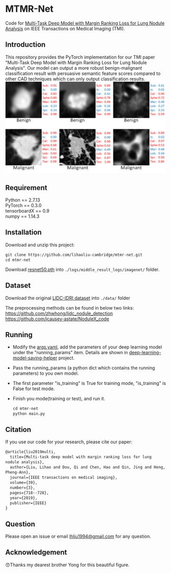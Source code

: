 # MTMR-Net
Code for [Multi-Task Deep Model with Margin Ranking Loss for Lung Nodule Analysis](https://ieeexplore.ieee.org/document/8794587) on IEEE Transactions on Medical Imaging (TMI).  


## Introduction

This repository provides the PyTorch implementation for our TMI paper "Multi-Task Deep Model with Margin Ranking Loss for Lung Nodule Analysis". Our model can output a more robust benign-malignant classification result with persuasive semantic feature scores compared to other CAD techniques which can only output classification results.
  ![image](https://github.com/lihaoliu-cambridge/lihaoliu-cambridge.github.io/blob/master/pic/papers/mtmr-net-results.png)  


## Requirement

Python == 2.7.13  
PyTorch == 0.3.0  
tensorboardX == 0.9  
numpy == 1.14.3  


## Installation

Download and unzip this project: 

   ```shell
   git clone https://github.com/lihaoliu-cambridge/mtmr-net.git
   cd mtmr-net
   ```
   
Download [resnet50.pth](https://download.pytorch.org/models/resnet50-19c8e357.pth) into `./logs/middle_result_logs/imagenet/` folder.  


## Dataset

Download the original [LIDC-IDRI dataset](https://wiki.cancerimagingarchive.net/display/Public/LIDC-IDRI) into `./data/` folder

The preprocessing methods can be found in below two links:  
https://github.com/zhwhong/lidc_nodule_detection  
https://github.com/jcausey-astate/NoduleX_code  


## Running

 - Modify the [args.yaml](https://github.com/CaptainWilliam/MTMR-net/blob/master/conf/args.yaml), add the parameters of your deep learning model under the "running_params" item. Details are shown in [deep-learning-model-saving-helper](https://github.com/lihaoliu-cambridge/deep-learning-model-saving-helper) project.  
 - Pass the running_params (a python dict which contains the running parameters) to you own model.  
 - The first parameter "is_training" is True for training mode, "is_training" is False for test mode.  
 - Finish you mode(training or test), and run it.  
 
   ```shell
   cd mtmr-net
   python main.py
   ```  
   
   
## Citation

If you use our code for your research, please cite our paper:

```
@article{liu2019multi,
  title={Multi-task deep model with margin ranking loss for lung nodule analysis},
  author={Liu, Lihao and Dou, Qi and Chen, Hao and Qin, Jing and Heng, Pheng-Ann},
  journal={IEEE transactions on medical imaging},
  volume={39},
  number={3},
  pages={718--728},
  year={2019},
  publisher={IEEE}
}
```

## Question

Please open an issue or email lhliu1994@gmail.com for any question.


## Acknowledgement

:kissing_smiling_eyes:Thanks my dearest brother Yong for this beautiful figure.
